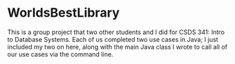 # WorldsBestLibrary
This is a group project that two other students and I did for CSDS 341: Intro to Database Systems. Each of us completed two use cases in Java; I just included my two on here, along with the main Java class I wrote to call all of our use cases via the command line.
